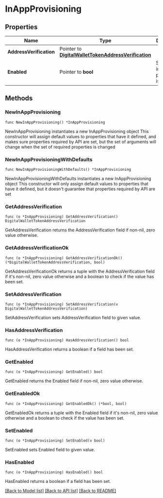 # InAppProvisioning

## Properties

Name | Type | Description | Notes
------------ | ------------- | ------------- | -------------
**AddressVerification** | Pointer to [**DigitalWalletTokenAddressVerification**](DigitalWalletTokenAddressVerification.md) |  | [optional] 
**Enabled** | Pointer to **bool** | Specifies if in-app provisioning is enabled. | [optional] [default to false]

## Methods

### NewInAppProvisioning

`func NewInAppProvisioning() *InAppProvisioning`

NewInAppProvisioning instantiates a new InAppProvisioning object
This constructor will assign default values to properties that have it defined,
and makes sure properties required by API are set, but the set of arguments
will change when the set of required properties is changed

### NewInAppProvisioningWithDefaults

`func NewInAppProvisioningWithDefaults() *InAppProvisioning`

NewInAppProvisioningWithDefaults instantiates a new InAppProvisioning object
This constructor will only assign default values to properties that have it defined,
but it doesn't guarantee that properties required by API are set

### GetAddressVerification

`func (o *InAppProvisioning) GetAddressVerification() DigitalWalletTokenAddressVerification`

GetAddressVerification returns the AddressVerification field if non-nil, zero value otherwise.

### GetAddressVerificationOk

`func (o *InAppProvisioning) GetAddressVerificationOk() (*DigitalWalletTokenAddressVerification, bool)`

GetAddressVerificationOk returns a tuple with the AddressVerification field if it's non-nil, zero value otherwise
and a boolean to check if the value has been set.

### SetAddressVerification

`func (o *InAppProvisioning) SetAddressVerification(v DigitalWalletTokenAddressVerification)`

SetAddressVerification sets AddressVerification field to given value.

### HasAddressVerification

`func (o *InAppProvisioning) HasAddressVerification() bool`

HasAddressVerification returns a boolean if a field has been set.

### GetEnabled

`func (o *InAppProvisioning) GetEnabled() bool`

GetEnabled returns the Enabled field if non-nil, zero value otherwise.

### GetEnabledOk

`func (o *InAppProvisioning) GetEnabledOk() (*bool, bool)`

GetEnabledOk returns a tuple with the Enabled field if it's non-nil, zero value otherwise
and a boolean to check if the value has been set.

### SetEnabled

`func (o *InAppProvisioning) SetEnabled(v bool)`

SetEnabled sets Enabled field to given value.

### HasEnabled

`func (o *InAppProvisioning) HasEnabled() bool`

HasEnabled returns a boolean if a field has been set.


[[Back to Model list]](../README.md#documentation-for-models) [[Back to API list]](../README.md#documentation-for-api-endpoints) [[Back to README]](../README.md)



